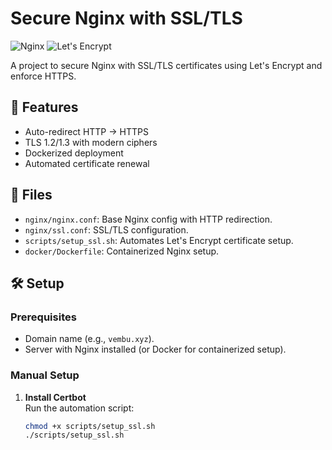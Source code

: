 # Secure Nginx with SSL/TLS

![Nginx](https://img.shields.io/badge/nginx-%23009639.svg?style=for-the-badge&logo=nginx&logoColor=white)
![Let's Encrypt](https://img.shields.io/badge/Let's%20Encrypt-%2300CBC8.svg?style=for-the-badge&logo=letsencrypt&logoColor=white)

A project to secure Nginx with SSL/TLS certificates using Let's Encrypt and enforce HTTPS.

## 🚀 Features
- Auto-redirect HTTP → HTTPS
- TLS 1.2/1.3 with modern ciphers
- Dockerized deployment
- Automated certificate renewal

## 📂 Files
- `nginx/nginx.conf`: Base Nginx config with HTTP redirection.
- `nginx/ssl.conf`: SSL/TLS configuration.
- `scripts/setup_ssl.sh`: Automates Let's Encrypt certificate setup.
- `docker/Dockerfile`: Containerized Nginx setup.

## 🛠️ Setup

### Prerequisites
- Domain name (e.g., `vembu.xyz`).
- Server with Nginx installed (or Docker for containerized setup).

### Manual Setup
1. **Install Certbot**  
   Run the automation script:
   ```bash
   chmod +x scripts/setup_ssl.sh
   ./scripts/setup_ssl.sh